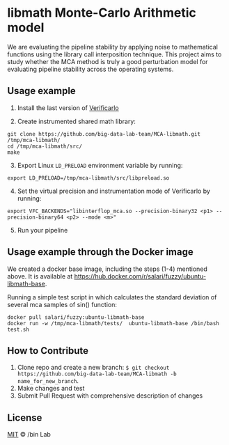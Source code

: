 
# libmath Monte-Carlo Arithmetic model
We are evaluating the pipeline stability by applying noise to mathematical functions 
using the library call interposition technique. This project aims to study whether 
the MCA method is truly a good perturbation model for evaluating pipeline stability 
across the operating systems.

## Usage example

1) Install the last version of [Verificarlo](https://github.com/verificarlo/verificarlo)

2) Create instrumented shared math library:
```
git clone https://github.com/big-data-lab-team/MCA-libmath.git /tmp/mca-libmath/
cd /tmp/mca-libmath/src/
make
```

3) Export Linux `LD_PRELOAD` environment variable by running:
```
export LD_PRELOAD=/tmp/mca-libmath/src/libpreload.so
```

4) Set the virtual precision and instrumentation mode of Verificarlo by running:
```
export VFC_BACKENDS="libinterflop_mca.so --precision-binary32 <p1> --precision-binary64 <p2> --mode <m>"
```

5) Run your pipeline

## Usage example through the Docker image

We created a docker base image, including the steps (1-4) mentioned above. It is available at https://hub.docker.com/r/salari/fuzzy/ubuntu-libmath-base.

Running a simple test script in which calculates the standard deviation of several mca samples of sin() function:

```
docker pull salari/fuzzy:ubuntu-libmath-base
docker run -w /tmp/mca-libmath/tests/  ubuntu-libmath-base /bin/bash test.sh
```

## How to Contribute

1. Clone repo and create a new branch: `$ git checkout https://github.com/big-data-lab-team/MCA-libmath -b name_for_new_branch`.
2. Make changes and test
3. Submit Pull Request with comprehensive description of changes


## License

[MIT](LICENSE) © /bin Lab